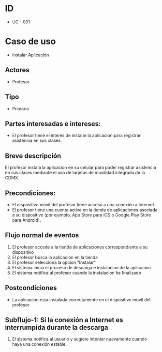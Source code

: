 # ID
- UC - 001

# Caso de uso
- Instalar Aplicación

## Actores
- Profesor

## Tipo
- Primario

## Partes interesadas e intereses:
- El profesor tiene el interés de instalar la aplicacion para registrar asistencia en sus clases.

## Breve descripción
El profesor instala la aplicacion en su celular para poder registrar asistencia en sus clases mediante el uso de tarjetas de movilidad integrada de la CDMX.

## Precondiciones:

- El dispositivo móvil del profesor tiene acceso a una conexión a Internet.
- El profesor tiene una cuenta activa en la tienda de aplicaciones asociada a su dispositivo (por ejemplo, App Store para iOS o Google Play Store para Android).

## Flujo normal de eventos
1. El profesor accede a la tienda de aplicaciones correspondiente a su dispositivo
2. El profesor busca la aplicacion en la tienda
3. El profesor selecciona la opcion "Instalar"
4. El sistema inicia el proceso de descarga e instalacion de la aplicacion
5. El sistema notifica al profesor cuando la instalacion ha finalizado


## Postcondiciones 

- La aplicacion esta instalada correctamente en el dispositivo movil del profesor

## Subflujo-1: Si la conexión a Internet es interrumpida durante la descarga

1. El sistema notifica al usuario y sugiere intentar nuevamente cuando haya una conexión estable.
